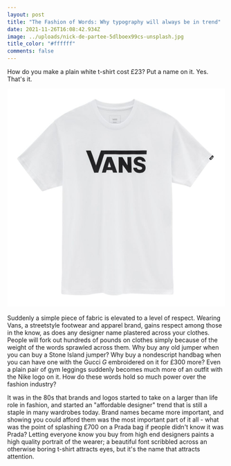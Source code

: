 ```yaml
---
layout: post
title: "The Fashion of Words: Why typography will always be in trend"
date: 2021-11-26T16:08:42.934Z
image: ../uploads/nick-de-partee-5dlboex99cs-unsplash.jpg
title_color: "#ffffff"
comments: false
---
```

How do you make a plain white t-shirt cost £23? Put a name on it. Yes. That's it.

![](../uploads/vans-t-shirt.png "Vans t-shirt")

Suddenly a simple piece of fabric is elevated to a level of respect. Wearing Vans, a streetstyle footwear and apparel brand, gains respect among those in the know, as does any designer name plastered across your clothes. People will fork out hundreds of pounds on clothes simply because of the weight of the words sprawled across them. Why buy any old jumper when you can buy a Stone Island jumper? Why buy a nondescript handbag when you can have one with the Gucci *G* embroidered on it for £300 more? Even a plain pair of gym leggings suddenly becomes much more of an outfit with the Nike logo on it. How do these words hold so much power over the fashion industry?

It was in the 80s that brands and logos started to take on a larger than life role in fashion, and started an "affordable designer" trend that is still a staple in many wardrobes today. Brand names became more important, and showing you could afford them was the most important part of it all - what was the point of splashing £700 on a Prada bag if people didn't know it was Prada? Letting everyone know you buy from high end designers paints a high quality portrait of the wearer; a beautiful font scribbled across an otherwise boring t-shirt attracts eyes, but it's the name that attracts attention.